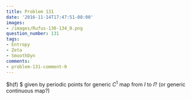 ```yaml
---
title: Problem 131
date: '2016-11-14T17:47:51-08:00'
images:
- /images/Rufus-130-134_0.png
question_number: 131
tags:
- Entropy
- Zeta
- SmoothDyn
comments:
- problem-131-comment-0
---
```

$h(f) $ given by periodic points for generic $C^1$ map from $I$ to $I$? (or
generic continuous map?)

